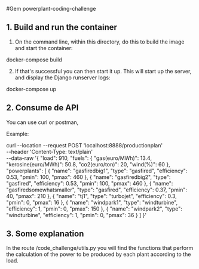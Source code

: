 #Gem powerplant-coding-challenge

## 1. Build and run the container

1. On the command line, within this directory, do this to build the image and start the container:

 docker-compose build

2. If that's successful you can then start it up. This will start up the server, and display the Django runserver logs:

 docker-compose up


## 2. Consume de API

You can use curl or postman,

Example:

curl --location --request POST 'localhost:8888/productionplan' \
--header 'Content-Type: text/plain' \
--data-raw '{
  "load": 910,
  "fuels":
  {
    "gas(euro/MWh)": 13.4,
    "kerosine(euro/MWh)": 50.8,
    "co2(euro/ton)": 20,
    "wind(%)": 60
  },
  "powerplants": [
    {
      "name": "gasfiredbig1",
      "type": "gasfired",
      "efficiency": 0.53,
      "pmin": 100,
      "pmax": 460
    },
    {
      "name": "gasfiredbig2",
      "type": "gasfired",
      "efficiency": 0.53,
      "pmin": 100,
      "pmax": 460
    },
    {
      "name": "gasfiredsomewhatsmaller",
      "type": "gasfired",
      "efficiency": 0.37,
      "pmin": 40,
      "pmax": 210
    },
    {
      "name": "tj1",
      "type": "turbojet",
      "efficiency": 0.3,
      "pmin": 0,
      "pmax": 16
    },
    {
      "name": "windpark1",
      "type": "windturbine",
      "efficiency": 1,
      "pmin": 0,
      "pmax": 150
    },
    {
      "name": "windpark2",
      "type": "windturbine",
      "efficiency": 1,
      "pmin": 0,
      "pmax": 36
    }
  ]
}'

## 3. Some explanation

In the route /code_challenge/utils.py you will find the functions that perform the calculation of the power to be produced by each plant according to the load.